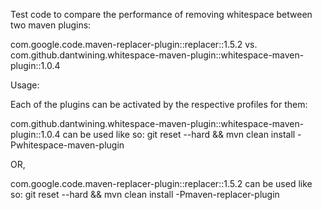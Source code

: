 Test code to compare the performance of removing whitespace between two maven plugins:

com.google.code.maven-replacer-plugin::replacer::1.5.2  vs.  com.github.dantwining.whitespace-maven-plugin::whitespace-maven-plugin::1.0.4

Usage:


Each of the plugins can be activated by the respective profiles for them:

com.github.dantwining.whitespace-maven-plugin::whitespace-maven-plugin::1.0.4 can be used like so:
git reset --hard && mvn clean install -Pwhitespace-maven-plugin

OR,

com.google.code.maven-replacer-plugin::replacer::1.5.2 can be used like so:
git reset --hard && mvn clean install -Pmaven-replacer-plugin


